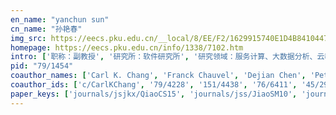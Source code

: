 ```yaml
---
en_name: "yanchun sun"
cn_name: "孙艳春"
img_src: https://eecs.pku.edu.cn/__local/8/EE/F2/1629915740E1D4B8410447C2DEE_9FE98A3E_8221.png?e=.png
homepage: https://eecs.pku.edu.cn/info/1338/7102.htm
intro: ['职称：副教授', '研究所：软件研究所', '研究领域：服务计算、大数据分析、云教育技术、软件体系结构等 ', '办公电话：86-10-62757670', '电子邮件：sunyc@pku.edu.cn', '个人主页：http://sei.pku.edu.cn/~sunyc ']
pid: "79/1454"
coauthor_names: ['Carl K. Chang', 'Franck Chauvel', 'Dejian Chen', 'Peter Chen', 'Xiangping Chen', 'Xiaofeng Cui', 'Michael Goul', 'Zhenjiang Hu', 'Gang Huang 0001', 'Tianyuan Jiang', 'Wenpin Jiao', 'Hing Mei', 'Hong Mei', 'Katsunori Oyama', 'Yuehui Peng', 'Zijian Qiao', 'Yongsheng Rao', 'Stephan Reiff-Marganiec', 'Xudong Shan', 'Jialun Shao', 'Weizhong Shao', 'Junrong Shen', 'Hui Song', 'Lianshan Sun', 'Xi Sun', 'Zhiyu Sun', 'Yang Tao', 'Shangguang Wang', 'Weihu Wang', 'Xinghua Wang', 'Zhongjie Wang', 'Kui Wei', 'Jiu Wen', 'Sai Xiao', 'Chao Xin', 'Yingfei Xiong', 'Songhua Xu', 'Hang Yin', 'Jingzhong Zhang', 'Lei Zhang', 'Wei Zhang 0004', 'Li Zhou', 'Wenhui Zhu', 'Xiwei Zhuang', 'Yu Zou']
coauthor_ids: ['c/CarlKChang', '79/4228', '151/4438', '76/6411', '45/2913', '70/5932', '13/669', '24/5199', '11/539-1', '167/3665', '96/6443', '24/10588', '14/2036', '01/6813', '56/134', '184/8117', '149/2595', 'r/StephanReiffMarganiec', '167/3559', '229/4046', '10/2279', '42/6904', '51/1785', '64/3322', '72/6488', '75/9739', '92/3412', '73/8637', '49/5821', '09/2773', '88/845', '151/4180', '185/1541', '22/3220', '81/10644', '82/2673', '88/3319', '81/7626', '17/5475', '97/8704', '10/4661-4', '54/40', '52/3311', '151/4281', '86/6331']
paper_keys: ['journals/jsjkx/QiaoCS15', 'journals/jss/JiaoSM10', 'journals/jss/SongHCXHSM11', 'journals/jss/JiaoS13', 'journals/jsjkx/XinQS18', 'journals/jss/JiaoS16', 'journals/ci/JiaoS18', 'journals/chinaf/RaoZZSCX18', 'journals/ijsi/ChenHCSM10']
---
```

